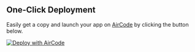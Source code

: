 ## One-Click Deployment

Easily get a copy and launch your app on [AirCode](https://aircode.io/) by clicking the button below.

[![Deploy with AirCode](https://aircode.io/aircode-deploy-button.svg)](https://aircode.io/dashboard?owner=AirCodeLabs&repo=documate&path=alternative-backends%2Fazure-openai&appname=Documate%20backend%20Azure%20OpenAI)